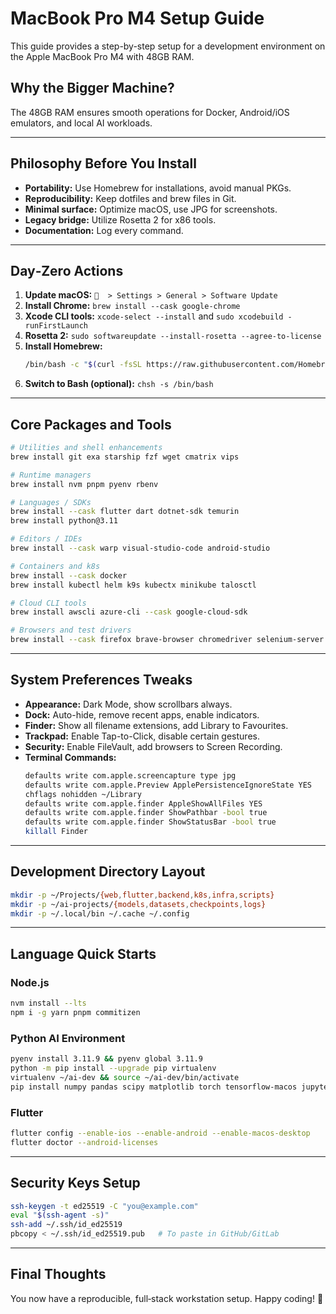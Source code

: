 # MacBook Pro M4 Setup Guide

This guide provides a step-by-step setup for a development environment on the Apple MacBook Pro M4 with 48GB RAM.

## Why the Bigger Machine?

The 48GB RAM ensures smooth operations for Docker, Android/iOS emulators, and local AI workloads.

---

## Philosophy Before You Install

- **Portability:** Use Homebrew for installations, avoid manual PKGs.
- **Reproducibility:** Keep dotfiles and brew files in Git.
- **Minimal surface:** Optimize macOS, use JPG for screenshots.
- **Legacy bridge:** Utilize Rosetta 2 for x86 tools.
- **Documentation:** Log every command.

---

## Day‑Zero Actions

1. **Update macOS:** `  > Settings > General > Software Update`
2. **Install Chrome:** `brew install --cask google-chrome`
3. **Xcode CLI tools:** `xcode-select --install` and `sudo xcodebuild -runFirstLaunch`
4. **Rosetta 2:** `sudo softwareupdate --install-rosetta --agree-to-license`
5. **Install Homebrew:**
   ```bash
   /bin/bash -c "$(curl -fsSL https://raw.githubusercontent.com/Homebrew/install/HEAD/install.sh)"
   ```
6. **Switch to Bash (optional):** `chsh -s /bin/bash`

---

## Core Packages and Tools

```bash
# Utilities and shell enhancements
brew install git exa starship fzf wget cmatrix vips

# Runtime managers
brew install nvm pnpm pyenv rbenv

# Languages / SDKs
brew install --cask flutter dart dotnet-sdk temurin
brew install python@3.11

# Editors / IDEs
brew install --cask warp visual-studio-code android-studio

# Containers and k8s
brew install --cask docker
brew install kubectl helm k9s kubectx minikube talosctl

# Cloud CLI tools
brew install awscli azure-cli --cask google-cloud-sdk

# Browsers and test drivers
brew install --cask firefox brave-browser chromedriver selenium-server
```

---

## System Preferences Tweaks

- **Appearance:** Dark Mode, show scrollbars always.
- **Dock:** Auto-hide, remove recent apps, enable indicators.
- **Finder:** Show all filename extensions, add Library to Favourites.
- **Trackpad:** Enable Tap-to-Click, disable certain gestures.
- **Security:** Enable FileVault, add browsers to Screen Recording.
- **Terminal Commands:**
  ```bash
  defaults write com.apple.screencapture type jpg
  defaults write com.apple.Preview ApplePersistenceIgnoreState YES
  chflags nohidden ~/Library
  defaults write com.apple.finder AppleShowAllFiles YES
  defaults write com.apple.finder ShowPathbar -bool true
  defaults write com.apple.finder ShowStatusBar -bool true
  killall Finder
  ```

---

## Development Directory Layout

```bash
mkdir -p ~/Projects/{web,flutter,backend,k8s,infra,scripts}
mkdir -p ~/ai-projects/{models,datasets,checkpoints,logs}
mkdir -p ~/.local/bin ~/.cache ~/.config
```

---

## Language Quick Starts

### Node.js

```bash
nvm install --lts
npm i -g yarn pnpm commitizen
```

### Python AI Environment

```bash
pyenv install 3.11.9 && pyenv global 3.11.9
python -m pip install --upgrade pip virtualenv
virtualenv ~/ai-dev && source ~/ai-dev/bin/activate
pip install numpy pandas scipy matplotlib torch tensorflow-macos jupyterlab
```

### Flutter

```bash
flutter config --enable-ios --enable-android --enable-macos-desktop
flutter doctor --android-licenses
```

---

## Security Keys Setup

```bash
ssh-keygen -t ed25519 -C "you@example.com"
eval "$(ssh-agent -s)"
ssh-add ~/.ssh/id_ed25519
pbcopy < ~/.ssh/id_ed25519.pub   # To paste in GitHub/GitLab
```

---

## Final Thoughts

You now have a reproducible, full‑stack workstation setup. Happy coding! 🚀
